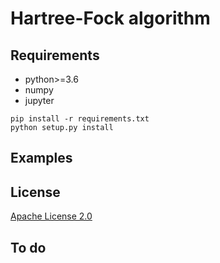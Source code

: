 # Hartree-Fock algorithm

## Requirements

* python>=3.6
* numpy
* jupyter

```shell
pip install -r requirements.txt
python setup.py install
```
 ## Examples 
 
## License
[Apache License 2.0](https://github.com/MatthieuSarkis/Quantum-Chemistry-Hartree-Fock/blob/master/LICENSE)


## To do
